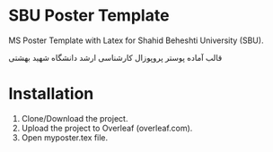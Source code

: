 # SBU Poster Template
MS Poster Template with Latex for Shahid Beheshti University (SBU).

قالب آماده پوستر پروپوزال کارشناسی ارشد دانشگاه شهید بهشتی 



# Installation
1. Clone/Download the project.
2. Upload the project to Overleaf (overleaf.com).
3. Open myposter.tex file.
